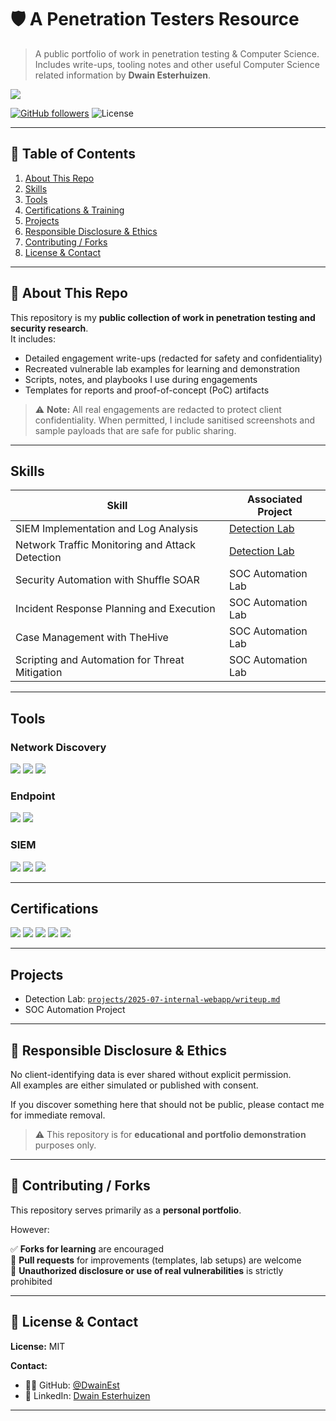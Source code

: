 
# 🛡️ A Penetration Testers Resource

> A public portfolio of work in penetration testing & Computer Science. Includes write-ups, tooling notes and other useful Computer Science related information by **Dwain Esterhuizen**.  

<a href="https://www.linkedin.com/in/dwain-est" target="_blank"><img src="https://img.shields.io/badge/-LinkedIn-0072b1?&style=for-the-badge&logo=linkedin&logoColor=white" /></a> 

[![GitHub followers](https://img.shields.io/github/followers/DwainEst?label=Follow&style=social)](https://github.com/DwainEst) ![License](https://img.shields.io/github/license/DwainEst/Cyberkeeper)

---

## 📑 Table of Contents
1. [About This Repo](#about-this-repo)
2. [Skills](#skills)
4. [Tools](#tools)
5. [Certifications & Training](#certifications--Training)
6. [Projects](#projects)
7. [Responsible Disclosure & Ethics](#responsible-disclosure--ethics)
8. [Contributing / Forks](#contributing--forks)
9. [License & Contact](#license--contact)

---

## 🧩 About This Repo

This repository is my **public collection of work in penetration testing and security research**.  
It includes:
- Detailed engagement write-ups (redacted for safety and confidentiality)
- Recreated vulnerable lab examples for learning and demonstration
- Scripts, notes, and playbooks I use during engagements
- Templates for reports and proof-of-concept (PoC) artifacts

> ⚠️ **Note:** All real engagements are redacted to protect client confidentiality. When permitted, I include sanitised screenshots and sample payloads that are safe for public sharing.

---

## Skills

| Skill                                         | Associated Project         |
|-----------------------------------------------|----------------------------|
| SIEM Implementation and Log Analysis          | <a href="https://google.com">Detection Lab</a>|
| Network Traffic Monitoring and Attack Detection | <a href="https://google.com">Detection Lab</a>|
| Security Automation with Shuffle SOAR         | SOC Automation Lab|
| Incident Response Planning and Execution      | SOC Automation Lab|
| Case Management with TheHive                  | SOC Automation Lab|
| Scripting and Automation for Threat Mitigation | SOC Automation Lab|

---

## Tools


### Network Discovery
<div>
    <img src="https://img.shields.io/badge/-Wireshark-1679A7?&style=for-the-badge&logo=Wireshark&logoColor=white" />
    <img src="https://img.shields.io/badge/-Suricata-EF3B2D?&style=for-the-badge&logo=Suricata&logoColor=white" />
    <img src="https://img.shields.io/badge/-Zeek-777BB4?&style=for-the-badge&logo=Zeek&logoColor=white" />
</div>

### Endpoint
<div>
    <img src="https://img.shields.io/badge/-Microsoft_Defender_for_Endpoint-00A4EF?&style=for-the-badge&logo=Microsoft&logoColor=white" />
    <img src="https://img.shields.io/badge/-Velociraptor-4B275F?&style=for-the-badge&logo=Velociraptor&logoColor=white" />
</div>

### SIEM
<div>
    <img src="https://img.shields.io/badge/-Microsoft_Sentinel-0078D4?&style=for-the-badge&logo=Microsoft&logoColor=white" />
    <img src="https://img.shields.io/badge/-Splunk-000000?&style=for-the-badge&logo=Splunk&logoColor=white" />
    <img src="https://img.shields.io/badge/-Elastic-005571?&style=for-the-badge&logo=Elastic&logoColor=white" />
</div>

---

## Certifications

<div>
<img src="https://img.shields.io/badge/-Security%2B-FF0000?&style=for-the-badge&logo=CompTIA&logoColor=white" />
<img src="https://img.shields.io/badge/-Network%2B-007ACC?&style=for-the-badge&logo=CompTIA&logoColor=white" />
<img src="https://img.shields.io/badge/-A%2B-4D4D4D?&style=for-the-badge&logo=CompTIA&logoColor=white" />
<img src="https://img.shields.io/badge/-CDSA-006400?&style=for-the-badge&logoColor=white" />
<img src="https://img.shields.io/badge/-CCD-000080?&style=for-the-badge&logoColor=white" />
</div>

---

## Projects
- Detection Lab: [`projects/2025-07-internal-webapp/writeup.md`](projects/2025-07-internal-webapp/writeup.md)
- SOC Automation Project

---

## 🧭 Responsible Disclosure & Ethics

No client-identifying data is ever shared without explicit permission.  
All examples are either simulated or published with consent.  

If you discover something here that should not be public, please contact me  
for immediate removal.  

> ⚠️ This repository is for **educational and portfolio demonstration** purposes only.

---

## 🤝 Contributing / Forks

This repository serves primarily as a **personal portfolio**.  

However:

✅ **Forks for learning** are encouraged  
💬 **Pull requests** for improvements (templates, lab setups) are welcome  
🚫 **Unauthorized disclosure or use of real vulnerabilities** is strictly prohibited  

---

## 📜 License & Contact

**License:** MIT  

**Contact:**  
- 🧑‍💻 GitHub: [@DwainEst](https://github.com/DwainEst)  
- 🔗 LinkedIn: [Dwain Esterhuizen](https://www.linkedin.com/in/dwain-est)

---
